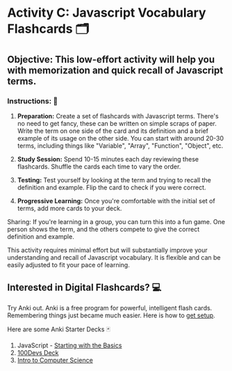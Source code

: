 # Activity C: Javascript Vocabulary Flashcards 🗂️

## Objective: This low-effort activity will help you with memorization and quick recall of Javascript terms.

### Instructions: 📃

1. **Preparation:** Create a set of flashcards with Javascript terms. There's no need to get fancy, these can be written on simple scraps of paper. Write the term on one side of the card and its definition and a brief example of its usage on the other side. You can start with around 20-30 terms, including things like "Variable", "Array", "Function", "Object", etc.

2. **Study Session:** Spend 10-15 minutes each day reviewing these flashcards. Shuffle the cards each time to vary the order. 

3. **Testing:** Test yourself by looking at the term and trying to recall the definition and example. Flip the card to check if you were correct.

4. **Progressive Learning:** Once you're comfortable with the initial set of terms, add more cards to your deck. 

Sharing: If you're learning in a group, you can turn this into a fun game. One person shows the term, and the others compete to give the correct definition and example. 

This activity requires minimal effort but will substantially improve your understanding and recall of Javascript vocabulary. It is flexible and can be easily adjusted to fit your pace of learning.

## Interested in Digital Flashcards? 💻

Try Anki out. Anki is a free program for powerful, intelligent flash cards.
Remembering things just became much easier. Here is how to [get setup](https://www.youtube.com/watch?v=WmPx333n5UQ).

Here are some Anki Starter Decks 🃏

1. JavaScript - [Starting with the Basics](https://ankiweb.net/shared/info/216021904)
2. [100Devs Deck](https://ankiweb.net/shared/info/1166430587)
3. [Intro to Computer Science](https://ankiweb.net/shared/info/1020811104)